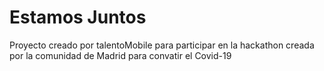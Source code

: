 # Estamos Juntos

Proyecto creado por talentoMobile para participar en la hackathon creada por la comunidad de Madrid para convatir el Covid-19
